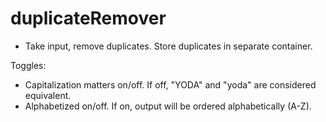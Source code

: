 # duplicateRemover

- Take input, remove duplicates. Store duplicates in separate container.



Toggles:
- Capitalization matters on/off. If off, "YODA" and "yoda" are considered equivalent.
- Alphabetized on/off. If on, output will be ordered alphabetically (A-Z).
